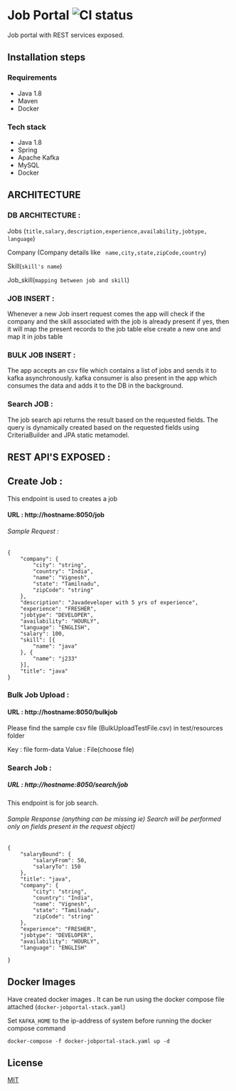 # Job Portal ![CI status](https://img.shields.io/badge/build-passing-brightgreen.svg)

Job portal with REST services exposed.

## Installation steps

### Requirements
* Java 1.8
* Maven
* Docker

### Tech stack
* Java 1.8
* Spring
* Apache Kafka
* MySQL
* Docker

## ARCHITECTURE

### DB ARCHITECTURE :

Jobs (```title,salary,description,experience,availability,jobtype, language```)

Company (Company details like ``` name,city,state,zipCode,country```)

Skill(```skill's name```)

Job_skill(```mapping between job and skill```)

### JOB INSERT :

Whenever a new Job insert request comes the app will check if the company and the skill associated with the job is already present if yes, then it will map the present records to the job table else create a new one and map it in jobs table

### BULK JOB INSERT :

The app accepts an csv file which contains a list of jobs and sends it to kafka asynchronously. kafka consumer is also present in the app which consumes the data and adds it to the DB in the background.

### Search JOB :

The job search api returns the result based on the requested fields. The query is dynamically created based on the requested fields using CriteriaBuilder and JPA static metamodel.

## REST API'S EXPOSED :

## Create Job :

This endpoint is used to creates a job

#### URL : http://hostname:8050/job

###### Sample Request :

```
{
	"company": {
		"city": "string",
		"country": "India",
		"name": "Vignesh",
		"state": "Tamilnadu",
		"zipCode": "string"
	},
	"description": "Javadeveloper with 5 yrs of experience",
	"experience": "FRESHER",
	"jobtype": "DEVELOPER",
	"availability": "HOURLY",
	"language": "ENGLISH",
	"salary": 100,
	"skill": [{
		"name": "java"
	}, {
		"name": "j233"
	}],
	"title": "java"
}
```

### Bulk Job Upload :

#### URL : http://hostname:8050/bulkjob

Please find the sample csv file (BulkUploadTestFile.csv) in test/resources folder

Key : file form-data
Value : File(choose file)


### Search Job :

##### URL : http://hostname:8050/search/job


This endpoint is for job search.

###### Sample Response (anything can be missing ie) Search will be performed only on fields present in the request object)


```
{
	"salaryBound": {
		"salaryFrom": 50,
		"salaryTo": 150
	},
	"title": "java",
	"company": {
		"city": "string",
		"country": "India",
		"name": "Vignesh",
		"state": "Tamilnadu",
		"zipCode": "string"
	},
	"experience": "FRESHER",
	"jobtype": "DEVELOPER",
	"availability": "HOURLY",
	"language": "ENGLISH"

}
```
## Docker Images

Have created docker images . It can be run using the docker compose file attached (```docker-jobportal-stack.yaml```)

Set ```KAFKA_HOME``` to the ip-address of system before running the docker compose command

```
docker-compose -f docker-jobportal-stack.yaml up -d
```



## License
[MIT](https://choosealicense.com/licenses/mit/)
